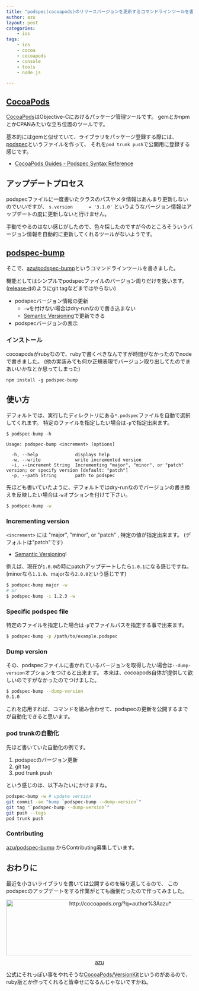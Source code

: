 ```yaml
---
title: "podspec(cocoapods)のリリースバージョンを更新するコマンドラインツールを書いた"
author: azu
layout: post
categories:
    - ios
tags:
    - ios
    - cocoa
    - cocoapods
    - console
    - tools
    - node.js

---
```


## [CocoaPods](http://cocoapods.org/ "CocoaPods")

[CocoaPods](http://cocoapods.org/ "CocoaPods")はObjective-Cにおけるパッケージ管理ツールです。
gemとかnpmとかCPANみたいな立ち位置のツールです。

基本的にはgemと似せていて、ライブラリをパッケージ登録する際には、
[podspec](http://guides.cocoapods.org/syntax/podspec.html "Podspec")というファイルを作って、
それを`pod trunk push`で公開用に登録する感じです。

- [CocoaPods Guides - Podspec Syntax Reference](http://guides.cocoapods.org/syntax/podspec.html "CocoaPods Guides - Podspec Syntax Reference")

## アップデートプロセス

podspecファイルに一度書いたクラスのパスやメタ情報はあんまり更新しないのでいいですが、
`s.version      = '3.1.0'` というようなバージョン情報はアップデートの度に更新しないと行けません。

手動でやるのはない感じがしたので、色々探したのですが今のところそういうバージョン情報を自動的に更新してくれるツールがないようです。

## [podspec-bump](https://github.com/azu/podspec-bump "azu/podspec-bump")

そこで、[azu/podspec-bump](https://github.com/azu/podspec-bump "azu/podspec-bump")というコマンドラインツールを書きました。

機能としてはシンプルでpodspecファイルのバージョン周りだけを扱います。
([release-it](https://github.com/webpro/release-it "release-it")のようにgit tagなどまではやらない)

- podspecバージョン情報の更新
    - `-w`を付けない場合はdry-runなので書き込まない
    - [Semantic Versioning](http://semver.org/ "Semantic Versioning")で更新できる
- podspecバージョンの表示

### インストール

cocoapodsがrubyなので、rubyで書くべきなんですが時間がなかったのでnodeで書きました。
(他の実装みても何か正規表現でバージョン取り出してたのでまあいいかなとか思ってしまった)

```
npm install -g podspec-bump
```

## 使い方

デフォルトでは、実行したディレクトリにある`*.podspec`ファイルを自動で選択してくれます。
特定のファイルを指定したい場合は`-p`で指定出来ます。

```
$ podspec-bump -h

Usage: podspec-bump <increment> [options]

  -h, --help              displays help
  -w, --write             write incremented version
  -i, --increment String  Incrementing "major", "minor", or "patch" version; or specify version [default: "patch"]
  -p, --path String       path to podspec
```

先ほども書いていたように、デフォルトではdry-runなのでバージョンの書き換えを反映したい場合は`-w`オプションを付けて下さい。

``` sh
$ podspec-bump -w
```

### Incrementing version

`<increment>` には "major", "minor", or "patch" , 特定の値が指定出来ます。
(デフォルトは"patch"です)

- [Semantic Versioning](http://semver.org/ "Semantic Versioning")!

例えば、現在が`1.0.0`の時にpatchアップデートしたら`1.0.1`になる感じですね。
(minorなら`1.1.0`、majorなら`2.0.0`という感じです)

``` sh
$ podspec-bump major -w
# or
$ podspec-bump -i 1.2.3 -w
```

### Specific podspec file

特定のファイルを指定した場合は`-p`でファイルパスを指定する事で出来ます。

``` sh
$ podspec-bump -p /path/to/example.podspec
```

### Dump version

その、podspecファイルに書かれているバージョンを取得したい場合は`--dump-version`オプションをつけると出来ます。
本来は、cocoapods自体が提供して欲しいのですがなかったのでつけました。

``` sh
$ podspec-bump --dump-version 
0.1.0
```

これを応用すれば、コマンドを組み合わせて、podspecの更新を公開するまでが自動化できると思います。

### pod trunkの自動化

先ほど書いていた自動化の例です。

1. podspecのバージョン更新
2. git tag
3. pod trunk push

という感じのは、以下みたいにかけますね。


``` sh
podspec-bump -w # update version
git commit -am "bump `podspec-bump --dump-version`" 
git tag "`podspec-bump --dump-version`"
git push --tags
pod trunk push 
```

### Contributing

[azu/podspec-bump](https://github.com/azu/podspec-bump "azu/podspec-bump") からContributing募集しています。

## おわりに

最近を小さいライブラリを書いては公開するのを繰り返してるので、
このpodspecのアップデートをする作業がとても面倒だったので作ってみました。

<div class="kwout" style="text-align: center;"><a href="http://cocoapods.org/?q=author%3Aazu*"><img src="http://kwout.com/cutout/x/e4/my/jbq_bor.jpg" alt="http://cocoapods.org/?q=author%3Aazu*" title="Untitled" width="600" height="150" style="border: none;" /></a><p style="margin-top: 10px; text-align: center;"><a href="http://cocoapods.org/?q=author%3Aazu*">azu</a></div>

公式にそれっぽい事をやれそうな[CocoaPods/VersionKit](https://github.com/CocoaPods/VersionKit "CocoaPods/VersionKit")というのがあるので、ruby版とか作ってくれると皆幸せになるんじゃないですかね。
